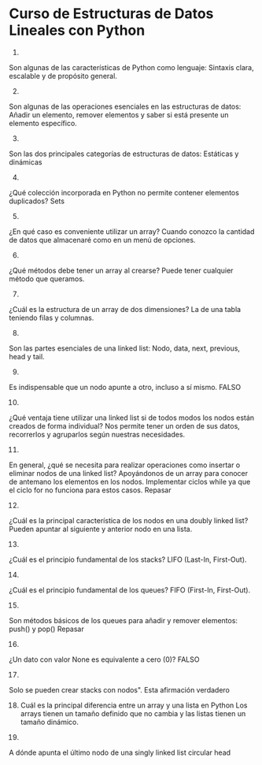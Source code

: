 # Curso de Estructuras de Datos Lineales con Python

1.
Son algunas de las características de Python como lenguaje:
Sintaxis clara, escalable y de propósito general.

2.
Son algunas de las operaciones esenciales en las estructuras de datos:
Añadir un elemento, remover elementos y saber si está presente un elemento específico.

3.
Son las dos principales categorías de estructuras de datos:
Estáticas y dinámicas

4.
¿Qué colección incorporada en Python no permite contener elementos duplicados?
Sets

5.
¿En qué caso es conveniente utilizar un array?
Cuando conozco la cantidad de datos que almacenaré como en un menú de opciones.

6.
¿Qué métodos debe tener un array al crearse?
Puede tener cualquier método que queramos.

7.
¿Cuál es la estructura de un array de dos dimensiones?
La de una tabla teniendo filas y columnas.

8.
Son las partes esenciales de una linked list:
Nodo, data, next, previous, head y tail.

9.
Es indispensable que un nodo apunte a otro, incluso a sí mismo.
FALSO

10.
¿Qué ventaja tiene utilizar una linked list si de todos modos los nodos están creados de forma individual?
Nos permite tener un orden de sus datos, recorrerlos y agruparlos según nuestras necesidades.

11.
En general, ¿qué se necesita para realizar operaciones como insertar o eliminar nodos de una linked list?
Apoyándonos de un array para conocer de antemano los elementos en los nodos.
Implementar ciclos while ya que el ciclo for no funciona para estos casos.
Repasar

12.
¿Cuál es la principal característica de los nodos en una doubly linked list?
Pueden apuntar al siguiente y anterior nodo en una lista.

13.
¿Cuál es el principio fundamental de los stacks?
LIFO (Last-In, First-Out).

14.
¿Cuál es el principio fundamental de los queues?
FIFO (First-In, First-Out).

15.
Son métodos básicos de los queues para añadir y remover elementos:
push() y pop()
Repasar

16. 
¿Un dato con valor None es equivalente a cero (0)?
FALSO 

17. 
Solo se pueden crear stacks con nodos". Esta afirmación
verdadero

18. Cuál es la principal diferencia entre un array y una lista en Python
Los arrays tienen un tamaño definido que no cambia y las listas tienen un tamaño dinámico.

19. 
A dónde apunta el último nodo de una singly linked list circular
head
